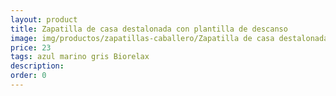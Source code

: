 ```yaml
---
layout: product
title: Zapatilla de casa destalonada con plantilla de descanso
image: img/productos/zapatillas-caballero/Zapatilla de casa destalonada con plantilla de descanso=23=azul marino gris Biorelax.webp
price: 23
tags: azul marino gris Biorelax
description: 
order: 0
---
```

